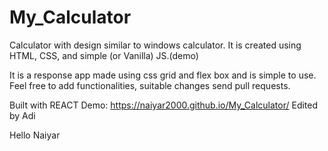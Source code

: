 # My_Calculator
Calculator with design similar to windows calculator. It is created using HTML, CSS, and simple (or Vanilla) JS.(demo)


It is a response app made using css grid and flex box and is simple to use.
Feel free to add functionalities, suitable changes send pull requests.

Built with REACT
Demo: https://naiyar2000.github.io/My_Calculator/
Edited by Adi





Hello Naiyar
